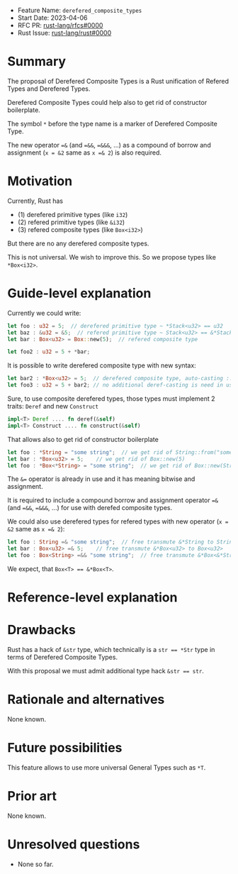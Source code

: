 - Feature Name: `derefered_composite_types`
- Start Date: 2023-04-06
- RFC PR: [rust-lang/rfcs#0000](https://github.com/rust-lang/rfcs/pull/0000)
- Rust Issue: [rust-lang/rust#0000](https://github.com/rust-lang/rust/issues/0000)


# Summary
[summary]: #summary

The proposal of Derefered Composite Types is a Rust unification of Refered Types and Derefered Types.

Derefered Composite Types could help also to get rid of constructor boilerplate.

The symbol `*` before the type name is a marker of Derefered Composite Type. 

The new operator `=&` (and `=&&`, `=&&&`, ...) as a compound of borrow and assignment (`x = &2` same as `x =& 2`) is also required.


# Motivation
[motivation]: #motivation

Currently, Rust has 
- (1) derefered primitive types (like `i32`)
- (2) refered primitive types (like `&i32`) 
- (3) refered composite types (like `Box<i32>`)

But there are no any derefered composite types.

This is not universal. We wish to improve this. So we propose types like `*Box<i32>`.


# Guide-level explanation
[guide-level-explanation]: #guide-level-explanation

Currently we could write:
```rust
let foo : u32 = 5;  // derefered primitive type ~ *Stack<u32> == u32
let baz : &u32 = &5;  // refered primitive type ~ Stack<u32> == &*Stack<u32> == &u32
let bar : Box<u32> = Box::new(5);  // refered composite type

let foo2 : u32 = 5 + *bar;
```

It is possible to write derefered composite type with new syntax:
```rust
let bar2 : *Box<u32> = 5;  // derefered composite type, auto-casting ::new(5)
let foo3 : u32 = 5 + bar2; // no additional deref-casting is need in use of *Box<u32>
```

Sure, to use composite derefered types, those types must implement 2 traits: `Deref` and new `Construct`
```rust
impl<T> Deref .... fn deref(&self)
impl<T> Construct .... fn construct(&self)
```

That allows also to get rid of constructor boilerplate
```rust
let foo : *String = "some string";  // we get rid of String::from("some string")
let bar : *Box<u32> = 5;    // we get rid of Box::new(5)
let foo : *Box<*String> = "some string";  // we get rid of Box::new(String::from("some string"))
```

The `&=` operator is already in use and it has meaning bitwise and assignment.

It is required to include a compound borrow and assignment operator `=&` (and `=&&`, `=&&&`, ...) for use with derefed composite types.

We could also use derefered types for refered types with new operator (`x = &2` same as `x =& 2`):
```rust
let foo : String =& "some string";  // free transmute &*String to String
let bar : Box<u32> =& 5;    // free transmute &*Box<u32> to Box<u32>
let foo : Box<String> =&& "some string";  // free transmute &*Box<&*String> to Box<String>
```

We expect, that `Box<T> == &*Box<T>`.


# Reference-level explanation
[reference-level-explanation]: #reference-level-explanation


# Drawbacks
[drawbacks]: #drawbacks

Rust has a hack of `&str` type, which technically is a `str == *Str` type in terms of Derefered Composite Types.

With this proposal we must admit additional type hack `&str == str`.


# Rationale and alternatives
[rationale-and-alternatives]: #rationale-and-alternatives

None known.


# Future possibilities
[future-possibilities]: #future-possibilities

This feature allows to use more universal General Types such as `*T`.


# Prior art
[prior-art]: #prior-art

None known.


# Unresolved questions
[unresolved-questions]: #unresolved-questions

- None so far.
